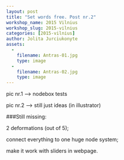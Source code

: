 ```yaml
---
layout: post
title: "Set words free. Post nr.2"
workshop_name: 2015 Vilnius
workshop_slug: 2015-vilnius
categories: [2015-vilnius]
author: Jolita Jurciukonyte
assets:
  -
    filename: Antras-01.jpg
    type: image
  -
    filename: Antras-02.jpg
    type: image
---
```

pic nr.1 -->   nodebox tests

pic nr.2 -->   still just ideas (in illustrator)

###Still missing:

2 deformations (out of 5);

connect everything to one huge node system;

make it work with sliders in webpage.
